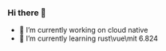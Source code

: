 ### Hi there 👋


- 🔭 I’m currently working on cloud native
- 🌱 I’m currently learning rust\vue\mit 6.824

